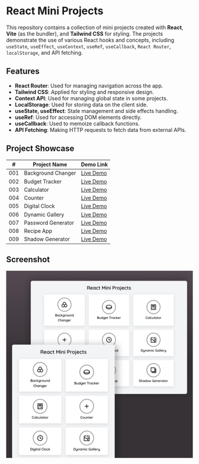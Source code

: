 # React Mini Projects

This repository contains a collection of mini projects created with **React**, **Vite** (as the bundler), and **Tailwind CSS** for styling. The projects demonstrate the use of various React hooks and concepts, including `useState`, `useEffect`, `useContext`, `useRef`, `useCallback`, `React Router`, `localStorage`, and API fetching.

## Features

- **React Router**: Used for managing navigation across the app.
- **Tailwind CSS**: Applied for styling and responsive design.
- **Context API**: Used for managing global state in some projects.
- **LocalStorage**: Used for storing data on the client side.
- **useState, useEffect**: State management and side effects handling.
- **useRef**: Used for accessing DOM elements directly.
- **useCallback**: Used to memoize callback functions.
- **API Fetching**: Making HTTP requests to fetch data from external APIs.

## Project Showcase

| #   | Project Name       | Demo Link                                                                  |
| --- | ------------------ | -------------------------------------------------------------------------- |
| 001 | Background Changer | [Live Demo](https://react-mini-projects-sb.netlify.app/background-changer) |
| 002 | Budget Tracker     | [Live Demo](#)                                                             |
| 003 | Calculator         | [Live Demo](#)                                                             |
| 004 | Counter            | [Live Demo](#)                                                             |
| 005 | Digital Clock      | [Live Demo](#)                                                             |
| 006 | Dynamic Gallery    | [Live Demo](#)                                                             |
| 007 | Password Generator | [Live Demo](#)                                                             |
| 008 | Recipe App         | [Live Demo](#)                                                             |
| 009 | Shadow Generator   | [Live Demo](#)                                                             |

## Screenshot

![UI Img](public/ui.png)
